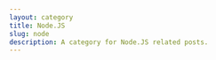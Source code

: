 ```yaml
---
layout: category
title: Node.JS
slug: node
description: A category for Node.JS related posts.
---
```

